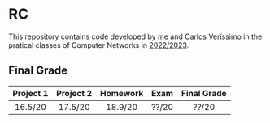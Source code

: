 # RC

This repository contains code developed by [me](https://sigarra.up.pt/feup/pt/fest_geral.cursos_list?pv_num_unico=201905477) and [Carlos Veríssimo](https://sigarra.up.pt/feup/pt/fest_geral.cursos_list?pv_num_unico=201907716) in the pratical classes of Computer Networks in [2022/2023](https://sigarra.up.pt/feup/pt/ucurr_geral.ficha_uc_view?pv_ocorrencia_id=501687).

## Final Grade
| Project 1 | Project 2 | Homework | Exam | Final Grade |
| :-------: | :-------: | :---: | :--: | :---------: |
|   16.5/20    |   17.5/20    |  18.9/20 |  ??/20 |   ??/20       |
